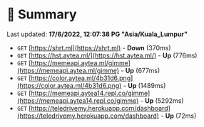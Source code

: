 # 📖 Summary
Last updated: **17/6/2022, 12:07:38 PG "Asia/Kuala_Lumpur"**

- `GET` [https://shrt.ml](https://shrt.ml) - **Down** (370ms)
- `GET` [https://hst.aytea.ml/](https://hst.aytea.ml/) - **Up** (776ms)
- `GET` [https://memeapi.aytea.ml/gimme](https://memeapi.aytea.ml/gimme) - **Up** (677ms)
- `GET` [https://color.aytea.ml/4b31d6.png](https://color.aytea.ml/4b31d6.png) - **Up** (1489ms)
- `GET` [https://memeapi.aytea14.repl.co/gimme](https://memeapi.aytea14.repl.co/gimme) - **Up** (5292ms)
- `GET` [https://teledrivemy.herokuapp.com/dashboard](https://teledrivemy.herokuapp.com/dashboard) - **Up** (72ms)
